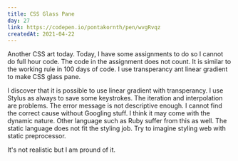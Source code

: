 ```yaml
---
title: CSS Glass Pane
day: 27
link: https://codepen.io/pontakornth/pen/wvgRvqz
createdAt: 2021-04-22
---
```

Another CSS art today. Today, I have some assignments to do so I cannot do full hour code. The code
in the assignment does not count. It is similar to the working rule in 100 days of code. I use
transperancy ant linear gradient to make CSS glass pane.<!--more-->


I discover that it is possible to use linear gradient with transperancy. I use Stylus as always to 
save some keystrokes. The iteration and interpolation are problems. The error message is not descriptive enough. I cannot find the correct cause without Googling stuff.
I think it may come with the dynamic nature. Other language such as Ruby suffer from this as
well. The static language does not fit the styling job. Try to imagine styling web with static
preprocessor.


It's not realistic but I am pround of it.